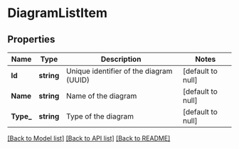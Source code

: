 # DiagramListItem

## Properties
Name | Type | Description | Notes
------------ | ------------- | ------------- | -------------
**Id** | **string** | Unique identifier of the diagram (UUID) | [default to null]
**Name** | **string** | Name of the diagram | [default to null]
**Type_** | **string** | Type of the diagram | [default to null]

[[Back to Model list]](../README.md#documentation-for-models) [[Back to API list]](../README.md#documentation-for-api-endpoints) [[Back to README]](../README.md)

